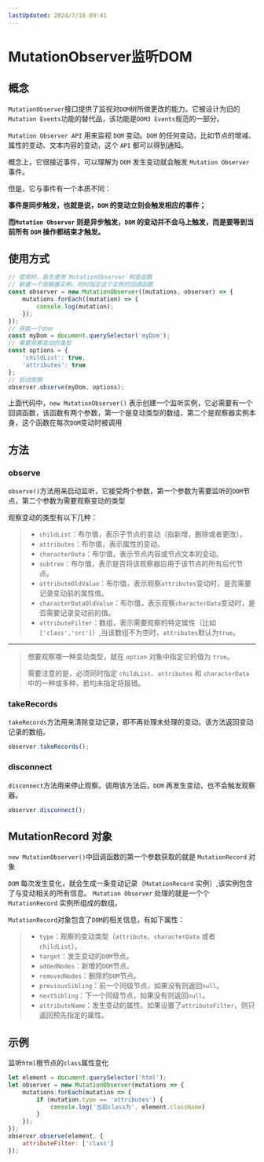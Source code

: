 ```yaml
---
lastUpdated: 2024/7/18 09:41
---
```


# MutationObserver监听DOM

## 概念

`MutationObserver`接口提供了监视对`DOM`树所做更改的能力。它被设计为旧的`Mutation Events`功能的替代品，该功能是`DOM3 Events`规范的一部分。

`Mutation Observer API` 用来监视 `DOM` 变动。`DOM` 的任何变动，比如节点的增减、属性的变动、文本内容的变动，这个 `API` 都可以得到通知。

概念上，它很接近事件，可以理解为 `DOM` 发生变动就会触发 `Mutation Observer` 事件。

但是，它与事件有一个本质不同：

**事件是同步触发，也就是说，`DOM` 的变动立刻会触发相应的事件；**

**而`Mutation Observer` 则是异步触发，`DOM` 的变动并不会马上触发，而是要等到当前所有 `DOM` 操作都结束才触发。**

## 使用方式

```js
// 使用时，首先使用`MutationObserver`构造函数
// 新建一个观察器实例，同时指定这个实例的回调函数
const observer = new MutationObserver((mutations, observer) => {
    mutations.forEach((mutation) => {
        console.log(mutation);
    });
});
// 获取一个dom
const myDom = document.querySelector('myDom');
// 需要观察变动的类型
const options = {
    'childList': true,
    'attributes': true
};
// 启动观察
observer.observe(myDom, options);
```

上面代码中，`new MutationObserver()`
表示创建一个监听实例，它必需要有一个回调函数，该函数有两个参数，第一个是变动类型的数组，第二个是观察器实例本身，这个函数在每次`DOM`变动时被调用

## 方法

### observe

`observe()`方法用来启动监听，它接受两个参数，第一个参数为需要监听的`DOM`节点，第二个参数为需要观察变动的类型

观察变动的类型有以下几种：

> - `childList`：布尔值，表示子节点的变动（指新增，删除或者更改）。
> - `attributes`：布尔值，表示属性的变动。
> - `characterData`：布尔值，表示节点内容或节点文本的变动。
> - `subtree`：布尔值，表示是否将该观察器应用于该节点的所有后代节点。
> - `attributeOldValue`：布尔值，表示观察`attributes`变动时，是否需要记录变动前的属性值。
> - `characterDataOldValue`：布尔值，表示观察`characterData`变动时，是否需要记录变动前的值。
> - `attributeFilter`：数组，表示需要观察的特定属性（比如`['class','src']`）,当该数组不为空时，`attributes`默认为`true`。

-----------

> <Badge type="warning" text="注意"></Badge> 
> 想要观察哪一种变动类型，就在 `option` 对象中指定它的值为 `true`。
>
> 需要注意的是，必须同时指定 `childList`、`attributes` 和 `characterData` 中的一种或多种，若均未指定将报错。

### takeRecords

`takeRecords`方法用来清除变动记录，即不再处理未处理的变动。该方法返回变动记录的数组。

```js
observer.takeRecords();
```

### disconnect

`disconnect`方法用来停止观察。调用该方法后，`DOM` 再发生变动，也不会触发观察器。

```js
observer.disconnect();
```

## MutationRecord 对象

`new MutationObserver()`中回调函数的第一个参数获取的就是 `MutationRecord` 对象

`DOM` 每次发生变化，就会生成一条变动记录（`MutationRecord` 实例）,该实例包含了与变动相关的所有信息。
`Mutation Observer` 处理的就是一个个`MutationRecord` 实例所组成的数组。

`MutationRecord`对象包含了`DOM`的相关信息，有如下属性：

> - `type`：观察的变动类型（`attribute`、`characterData` 或者 `childList`）。
> - `target`：发生变动的`DOM`节点。
> - `addedNodes`：新增的`DOM`节点。
> - `removedNodes`：删除的`DOM`节点。
> - `previousSibling`：前一个同级节点，如果没有则返回`null`。
> - `nextSibling`：下一个同级节点，如果没有则返回`null`。
> - `attributeName`：发生变动的属性。如果设置了`attributeFilter`，则只返回预先指定的属性。

## 示例

监听`html`根节点的`class`属性变化

```js
let element = document.querySelector('html');
let observer = new MutationObserver(mutations => {
    mutations.forEach(mutation => {
        if (mutation.type == 'attributes') {
            console.log('当前class为', element.className)
        }
    });
});
observer.observe(element, {
    attributeFilter: ['class']
});
```

<vPageTips :links="[
        { text: 'MutationObserver详细介绍', link: 'https://juejin.cn/post/6949832945683136542' }
    ]"
/>
